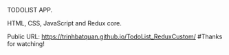 TODOLIST APP.

HTML, CSS, JavaScript and Redux core.

Public URL:
https://trinhbatquan.github.io/TodoList_ReduxCustom/
#Thanks for watching!
